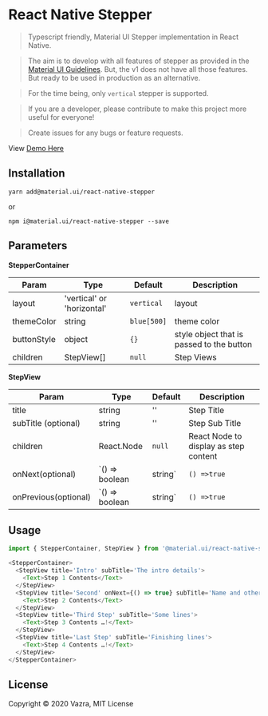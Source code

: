 # React Native Stepper

> Typescript friendly, Material UI Stepper implementation in React Native.

> The aim is to develop with all features of stepper as provided in the [Material UI Guidelines](https://material.io/archive/guidelines/components/steppers.html). But, the v1 does not have all those features. But ready to be used in production as an alternative.

> For the time being, only `vertical` stepper is supported.

> If you are a developer, please contribute to make this project more useful for everyone!

> Create issues for any bugs or feature requests.

View [Demo Here](https://snack.expo.io/@mocioun/react-native-material-ui-stepper)

## Installation

`yarn add@material.ui/react-native-stepper`

or

`npm i@material.ui/react-native-stepper --save`

## Parameters

**StepperContainer**

| Param       | Type                       | Default     | Description                               |
| ----------- | -------------------------- | ----------- | ----------------------------------------- |
| layout      | 'vertical' or 'horizontal' | `vertical`  | layout                                    |
| themeColor  | string                     | `blue[500]` | theme color                               |
| buttonStyle | object                     | `{}`        | style object that is passed to the button |
| children    | StepView[]                 | `null`      | Step Views                                |

**StepView**

| Param                | Type                   | Default     | Description                                                                                                                                                                                      |
| -------------------- | ---------------------- | ----------- | ------------------------------------------------------------------------------------------------------------------------------------------------------------------------------------------------ |
| title                | string                 | ''          | Step Title                                                                                                                                                                                       |
| subTitle (optional)  | string                 | ''          | Step Sub Title                                                                                                                                                                                   |
| children             | React.Node             | `null`      | React Node to display as step content                                                                                                                                                            |
| onNext(optional)     | `() => boolean|string` | `() =>true` | if onNext is given this will be called when next button from the step is pressed, and goes to the next step/submit only if this returns true. If it returns a string, it will be shown as error  |
| onPrevious(optional) | `() => boolean|string` | `() =>true` | if onPrevious is given this will be called when back button from the step is pressed, and goes to the previous step only if this returns true. If it returns a string, it will be shown as error |

## Usage

```js
import { StepperContainer, StepView } from '@material.ui/react-native-stepper'
```

```js
<StepperContainer>
  <StepView title='Intro' subTitle='The intro details'>
    <Text>Step 1 Contents</Text>
  </StepView>
  <StepView title='Second' onNext={() => true} subTitle='Name and other details'>
    <Text>Step 2 Contents</Text>
  </StepView>
  <StepView title='Third Step' subTitle='Some lines'>
    <Text>Step 3 Contents …!</Text>
  </StepView>
  <StepView title='Last Step' subTitle='Finishing lines'>
    <Text>Step 4 Contents …!</Text>
  </StepView>
</StepperContainer>
```

## License

Copyright © 2020 Vazra, MIT License

